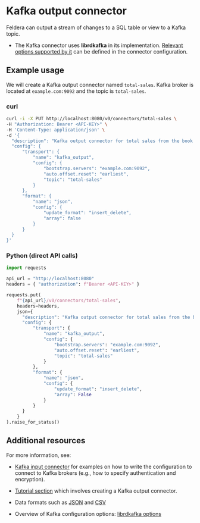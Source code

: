 # Kafka output connector

Feldera can output a stream of changes to a SQL table or view to a Kafka topic.

* The Kafka connector uses **librdkafka** in its implementation.
  [Relevant options supported by it](https://github.com/confluentinc/librdkafka/blob/master/CONFIGURATION.md)
  can be defined in the connector configuration.

## Example usage

We will create a Kafka output connector named `total-sales`.
Kafka broker is located at `example.com:9092` and the topic is `total-sales`.

### curl

```bash
curl -i -X PUT http://localhost:8080/v0/connectors/total-sales \
-H "Authorization: Bearer <API-KEY>" \
-H 'Content-Type: application/json' \
-d '{
  "description": "Kafka output connector for total sales from the book fair",
  "config": {
      "transport": {
          "name": "kafka_output",
          "config": {
              "bootstrap.servers": "example.com:9092",
              "auto.offset.reset": "earliest",
              "topic": "total-sales"
          }
      },
      "format": {
          "name": "json",
          "config": {
              "update_format": "insert_delete",
              "array": false
          }
      }
  }
}'
```

### Python (direct API calls)

```python
import requests

api_url = "http://localhost:8080"
headers = { "authorization": f"Bearer <API-KEY>" }

requests.put(
    f"{api_url}/v0/connectors/total-sales", 
    headers=headers,
    json={
      "description": "Kafka output connector for total sales from the book fair",
      "config": {
          "transport": {
              "name": "kafka_output",
              "config": {
                  "bootstrap.servers": "example.com:9092",
                  "auto.offset.reset": "earliest",
                  "topic": "total-sales"
              }
          },
          "format": {
              "name": "json",
              "config": {
                  "update_format": "insert_delete",
                  "array": False
              }
          }
      }
    }
).raise_for_status()
```

## Additional resources

For more information, see:

* [Kafka input connector](/docs/connectors/sources/kafka#how-to-write-connector-config)
  for examples on how to write the configuration to connect to Kafka brokers (e.g., how to
  specify authentication and encryption).

* [Tutorial section](/docs/tutorials/basics/part3#step-2-create-kafkaredpanda-connectors) which involves
  creating a Kafka output connector.

* Data formats such as [JSON](https://www.feldera.com/docs/api/json) and
  [CSV](https://www.feldera.com/docs/api/csv)

* Overview of Kafka configuration options:
  [librdkafka options](https://github.com/confluentinc/librdkafka/blob/master/CONFIGURATION.md)

